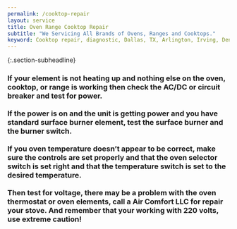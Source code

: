 ```yaml
---
permalink: /cooktop-repair
layout: service
title: Oven Range Cooktop Repair
subtitle: "We Servicing All Brands of Ovens, Ranges and Cooktops."
keyword: Cooktop repair, diagnostic, Dallas, TX, Arlington, Irving, Denton, Lewisville, Plano, Carrollton, Frisco, Keller, Grapevine, Bedford, Euless, Southlake, Lake Dallas, Roanoke, Argyle, Hebron, Richardson, Corinth, Lantana, Copper Canyon, Highland Village, Double Oak, Watauga, Melody Hills, Richland Hills, North Richland Hills, Haltom City, Blue Mound
---
```


{:.section-subheadline}
### If your element is not heating up and nothing else on the oven, cooktop, or range is working then check the AC/DC or circuit breaker and test for power.<br><br>If the power is on and the unit is getting power and you have standard surface burner element, test the surface burner and the burner switch.<br><br>If you oven temperature doesn’t appear to be correct, make sure the controls are set properly and that the oven selector switch is set right and that the temperature switch is set to the desired temperature. <br><br>Then test for voltage, there may be a problem with the oven thermostat or oven elements, call a Air Comfort LLC for repair your stove. And remember that your working with 220 volts, use extreme caution!